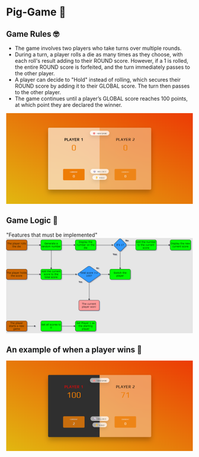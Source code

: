 # Pig-Game 🎲

## Game Rules 🤓
- The game involves two players who take turns over multiple rounds.
- During a turn, a player rolls a die as many times as they choose, with each roll's result adding to their ROUND score. However, if a 1 is rolled, the entire ROUND score is forfeited, and the turn immediately passes to the other player.
- A player can decide to "Hold" instead of rolling, which secures their ROUND score by adding it to their GLOBAL score. The turn then passes to the other player.
- The game continues until a player’s GLOBAL score reaches 100 points, at which point they are declared the winner.

![Gameplay example](https://github.com/OlehRiznychuk/PigGame/blob/main/game%20design.png)

## Game Logic 🤔
"Features that must be implemented"
![Game Logic](https://github.com/OlehRiznychuk/PigGame/blob/main/Game%20logic2.png)
## An example of when a player wins 🏁
![Game winner](https://github.com/OlehRiznychuk/PigGame/blob/main/game%20winner.png)
